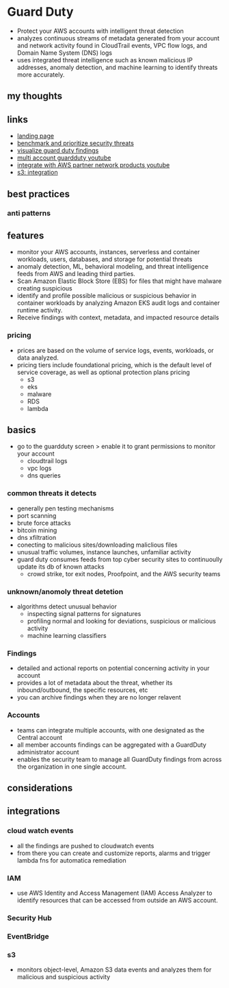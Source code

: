 # Guard Duty

- Protect your AWS accounts with intelligent threat detection
- analyzes continuous streams of metadata generated from your account and network activity found in CloudTrail events, VPC flow logs, and Domain Name System (DNS) logs
- uses integrated threat intelligence such as known malicious IP addresses, anomaly detection, and machine learning to identify threats more accurately.

## my thoughts

## links

- [landing page](https://aws.amazon.com/guardduty/?did=ap_card&trk=ap_card)
- [benchmark and prioritize security threats](https://aws.amazon.com/blogs/apn/how-to-benchmark-and-prioritize-security-threats-in-amazon-guardduty-using-sumo-logic/)
- [visualize guard duty findings](https://aws.amazon.com/blogs/security/how-to-visualize-amazon-guardduty-findings-serverless-edition/)
- [multi account guardduty youtube](https://www.youtube.com/watch?v=t80i_B-7G1M)
- [integrate with AWS partner network products youtube](https://www.youtube.com/watch?v=DygpSx1e3Dg)
- [s3: integration](https://docs.aws.amazon.com/guardduty/latest/ug/s3_detection.html)

## best practices

### anti patterns

## features

- monitor your AWS accounts, instances, serverless and container workloads, users, databases, and storage for potential threats
- anomaly detection, ML, behavioral modeling, and threat intelligence feeds from AWS and leading third parties.
- Scan Amazon Elastic Block Store (EBS) for files that might have malware creating suspicious
- identify and profile possible malicious or suspicious behavior in container workloads by analyzing Amazon EKS audit logs and container runtime activity.
- Receive findings with context, metadata, and impacted resource details

### pricing

- prices are based on the volume of service logs, events, workloads, or data analyzed.
- pricing tiers include foundational pricing, which is the default level of service coverage, as well as optional protection plans pricing
  - s3
  - eks
  - malware
  - RDS
  - lambda

## basics

- go to the guardduty screen > enable it to grant permissions to monitor your account
  - cloudtrail logs
  - vpc logs
  - dns queries

### common threats it detects

- generally pen testing mechanisms
- port scanning
- brute force attacks
- bitcoin mining
- dns xfiltration
- conecting to malicious sites/downloading maliclious files
- unusual traffic volumes, instance launches, unfamiliar activity
- guard duty consumes feeds from top cyber security sites to continuoully update its db of known attacks
  - crowd strike, tor exit nodes, Proofpoint, and the AWS security teams

### unknown/anomoly threat detetion

- algorithms detect unusual behavior
  - inspecting signal patterns for signatures
  - profiling normal and looking for deviations, suspicious or malicious activity
  - machine learning classifiers

### Findings

- detailed and actional reports on potential concerning activity in your account
- provides a lot of metadata about the threat, whether its inbound/outbound, the specific resources, etc
- you can archive findings when they are no longer relavent

### Accounts

- teams can integrate multiple accounts, with one designated as the Central account
- all member accounts findings can be aggregated with a GuardDuty administrator account
- enables the security team to manage all GuardDuty findings from across the organization in one single account.

## considerations

## integrations

### cloud watch events

- all the findings are pushed to cloudwatch events
- from there you can create and customize reports, alarms and trigger lambda fns for automatica remediation

### IAM

- use AWS Identity and Access Management (IAM) Access Analyzer to identify resources that can be accessed from outside an AWS account.

### Security Hub

### EventBridge

### s3

- monitors object-level, Amazon S3 data events and analyzes them for malicious and suspicious activity
